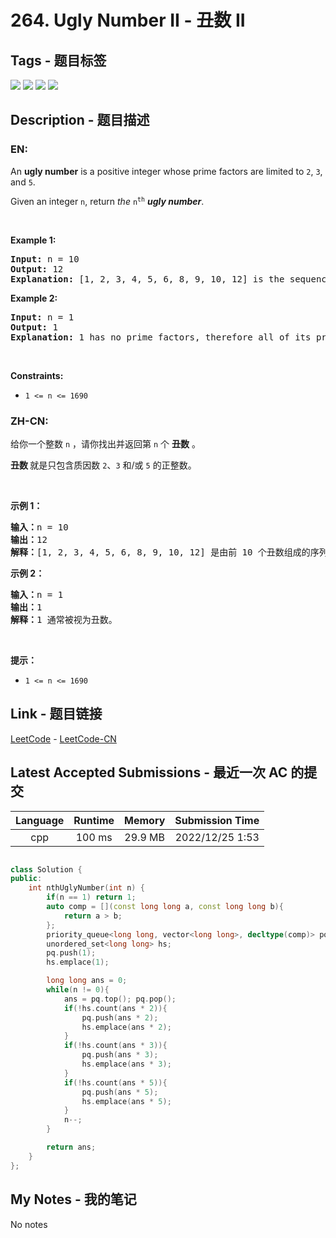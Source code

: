 
# 264. Ugly Number II - 丑数 II

## Tags - 题目标签

 <img src="https://img.shields.io/badge/Hash Table-哈希表-blue.svg">   <img src="https://img.shields.io/badge/Math-数学-blue.svg">   <img src="https://img.shields.io/badge/Dynamic Programming-动态规划-blue.svg">   <img src="https://img.shields.io/badge/Heap (Priority Queue)-堆（优先队列）-blue.svg">  


## Description - 题目描述

### EN:
<p>An <strong>ugly number</strong> is a positive integer whose prime factors are limited to <code>2</code>, <code>3</code>, and <code>5</code>.</p>

<p>Given an integer <code>n</code>, return <em>the</em> <code>n<sup>th</sup></code> <em><strong>ugly number</strong></em>.</p>

<p>&nbsp;</p>
<p><strong class="example">Example 1:</strong></p>

<pre>
<strong>Input:</strong> n = 10
<strong>Output:</strong> 12
<strong>Explanation:</strong> [1, 2, 3, 4, 5, 6, 8, 9, 10, 12] is the sequence of the first 10 ugly numbers.
</pre>

<p><strong class="example">Example 2:</strong></p>

<pre>
<strong>Input:</strong> n = 1
<strong>Output:</strong> 1
<strong>Explanation:</strong> 1 has no prime factors, therefore all of its prime factors are limited to 2, 3, and 5.
</pre>

<p>&nbsp;</p>
<p><strong>Constraints:</strong></p>

<ul>
	<li><code>1 &lt;= n &lt;= 1690</code></li>
</ul>


### ZH-CN:
<p>给你一个整数 <code>n</code> ，请你找出并返回第 <code>n</code> 个 <strong>丑数</strong> 。</p>

<p><strong>丑数 </strong>就是只包含质因数 <code>2</code>、<code>3</code> 和/或 <code>5</code> 的正整数。</p>

<p> </p>

<p><strong>示例 1：</strong></p>

<pre>
<strong>输入：</strong>n = 10
<strong>输出：</strong>12
<strong>解释：</strong>[1, 2, 3, 4, 5, 6, 8, 9, 10, 12] 是由前 10 个丑数组成的序列。
</pre>

<p><strong>示例 2：</strong></p>

<pre>
<strong>输入：</strong>n = 1
<strong>输出：</strong>1
<strong>解释：</strong>1 通常被视为丑数。
</pre>

<p> </p>

<p><strong>提示：</strong></p>

<ul>
	<li><code>1 <= n <= 1690</code></li>
</ul>



## Link - 题目链接

[LeetCode](https://leetcode.com/problems/ugly-number-ii/description/)  -  [LeetCode-CN](https://leetcode.cn/problems/ugly-number-ii/description/)
## Latest Accepted Submissions - 最近一次 AC 的提交


| Language | Runtime | Memory | Submission Time |
|:---:|:---:|:---:|:---:|
| cpp  | 100 ms | 29.9 MB | 2022/12/25 1:53 |

```cpp

class Solution {
public:
    int nthUglyNumber(int n) {
        if(n == 1) return 1;
        auto comp = [](const long long a, const long long b){
            return a > b;
        };
        priority_queue<long long, vector<long long>, decltype(comp)> pq(comp);
        unordered_set<long long> hs;
        pq.push(1);
        hs.emplace(1);

        long long ans = 0;
        while(n != 0){
            ans = pq.top(); pq.pop();
            if(!hs.count(ans * 2)){
                pq.push(ans * 2);
                hs.emplace(ans * 2);
            }
            if(!hs.count(ans * 3)){
                pq.push(ans * 3);
                hs.emplace(ans * 3);
            }
            if(!hs.count(ans * 5)){
                pq.push(ans * 5);
                hs.emplace(ans * 5);
            }
            n--;
        }

        return ans;
    }
};

```
## My Notes - 我的笔记


No notes

